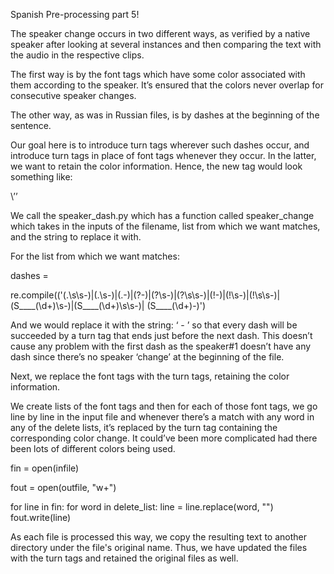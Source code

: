 

Spanish Pre-processing part 5!

The speaker change occurs in two different ways, as verified by a native speaker after looking at several instances and then comparing the text with the audio in the respective clips.

The first way is by the font tags which have some color associated with them according to the speaker. It’s ensured that the colors never overlap for consecutive speaker changes. 

The other way, as was in Russian files, is by dashes at the beginning of the sentence.

Our goal here is to introduce turn tags wherever such dashes occur, and introduce turn tags in place of font tags whenever they occur. In the latter, we want to retain the color information. Hence, the new tag would look something like:

\’<turn speaker = “color_code” >’

We call the speaker_dash.py which has a function called speaker_change which takes in the inputs of the filename, list from which we want matches, and the string to replace it with.

For the list from which we want matches:

 dashes = 

re.compile(('(\.\s\s-)|(\.\s-)|(\.-)|(\?-)|(\?\s-)|(\?\s\s-)|(!-)|(!\s-)|(!\s\s-)|(S____(\d+)\s-)|(S____(\d+)\s\s-)| (S____(\d+)-)')

And we would replace it with the string: ‘</turn> - <turn>’ so that every dash will be succeeded by a turn tag that ends just before the next dash. This doesn’t cause any problem with the first dash as the speaker#1 doesn’t have any dash since there’s no speaker ‘change’ at the beginning of the file.

Next, we replace the font tags with the turn tags, retaining the color information. 

We create lists of the font tags and then for each of those font tags, we go line by line in the input file and whenever there’s a match with any word in any of the delete lists, it’s replaced by the turn tag containing the corresponding color change. It could’ve been more complicated had there been lots of different colors being used. 

fin = open(infile) 

fout = open(outfile, "w+")

for line in fin: 
     for word in delete_list:
           line = line.replace(word, "</turn>") 
     fout.write(line)

As each file is processed this way, we copy the resulting text to another directory under the file's original name. Thus, we have updated the files with the turn tags and retained the original files as well.
